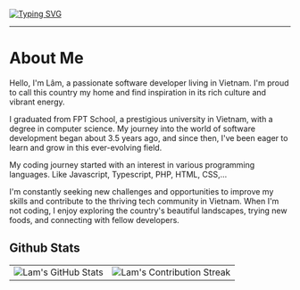 [![Typing SVG](https://readme-typing-svg.herokuapp.com?font=Fira+Code&size=30&pause=1000&color=B5179E&background=FF000000&center=true&vCenter=true&random=false&width=435&lines=I'm+a+FrontEnd+Developer)](https://git.io/typing-svg)

**** 

# About Me


Hello, I'm Lâm, a passionate software developer living in Vietnam. I'm proud to call this country my home and find inspiration in its rich culture and vibrant energy.

I graduated from FPT School, a prestigious university in Vietnam, with a degree in computer science. My journey into the world of software development began about 3.5 years ago, and since then, I've been eager to learn and grow in this ever-evolving field.

My coding journey started with an interest in various programming languages. Like Javascript, Typescript, PHP, HTML, CSS,...

I'm constantly seeking new challenges and opportunities to improve my skills and contribute to the thriving tech community in Vietnam. When I'm not coding, I enjoy exploring the country's beautiful landscapes, trying new foods, and connecting with fellow developers.

## Github Stats


<table align="center" width="100%" height="100%" >
    <tr>
       <td><img style="border: none;" src="https://github-profile-summary-cards.vercel.app/api/cards/profile-details?username=lamzaaa&theme=material_palenight" alt="Lam's GitHub Stats"/></td>   
       <td><img style="border: none;" src="https://github-readme-streak-stats.herokuapp.com/?user=lamzaaa&theme=material_palenight" alt="Lam's Contribution Streak"/></td>
    </tr>
 </table>

 <table align="center" width="100%" height="100%" >
    <tr>
        <td><img style="border: none;" src="https://github-profile-summary-cards.vercel.app/api/cards/stats?username=lamzaaa&theme=material_palenight" alt="Lam's GitHub Stats"/></td>
        <td><img style="border: none;" src="https://github-profile-summary-cards.vercel.app/api/cards/productive-time?username=lamzaaa&theme=material_palenight&utcOffset=10" alt="Lam's GitHub Stats"/>
        <td><img style="border: none;" src="https://github-profile-summary-cards.vercel.app/api/cards/repos-per-language?username=lamzaaa&theme=material_palenight" alt="Lam's GitHub Stats"/></td>
        <td><img style="border: none;" src="https://github-profile-summary-cards.vercel.app/api/cards/most-commit-language?username=lamzaaa&theme=material_palenight" alt="Lam's GitHub Stats"/></td>
    </tr>
 </table>


<!-- <div align="center">
    <img src="https://komarev.com/ghpvc/?username=lamzaaa&style=for-the-badge" alt="Profile views" />
    <br/>
</div> -->

<!--
**lamzaaa/lamzaaa** is a ✨ _special_ ✨ repository because its `README.md` (this file) appears on your GitHub profile.

Here are some ideas to get you started:

- 🔭 I’m currently working on ...
- 🌱 I’m currently learning ...
- 👯 I’m looking to collaborate on ...
- 🤔 I’m looking for help with ...
- 💬 Ask me about ...
- 📫 How to reach me: ...
- 😄 Pronouns: ...
- ⚡ Fun fact: ...
-->
